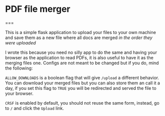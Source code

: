 # PDF file merger
===

This is a simple flask application to upload your files to your own machine and save them as a new file where all docs are merged *in the order they were uploaded*

I wrote this because you need no silly app to do the same and having your browser as the application to read PDFs, it is also useful to have it as the merging files one.
Configs are not meant to be changed but if you do, mind the following:

`ALLOW_DOWNLOADS` is a boolean flag that will give `/upload` a different behavior. You can download your merged files but you can also store them an call it a day, if you set this flag to `TRUE` you will be redirected and served the file to your browser.

`CRSF` is enabled by default, you should not reuse the same form, instead, go to `/` and click the `Upload` link.
